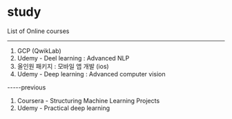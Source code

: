 # study

List of Online courses

-----
1. GCP (QwikLab)
1. Udemy - Deel learning : Advanced NLP
1. 올인원 패키지 : 모바일 앱 개발 (ios)
1. Udemy - Deep learning : Advanced computer vision


-----previous
1. Coursera - Structuring Machine Learning Projects
2. Udemy - Practical deep learning


